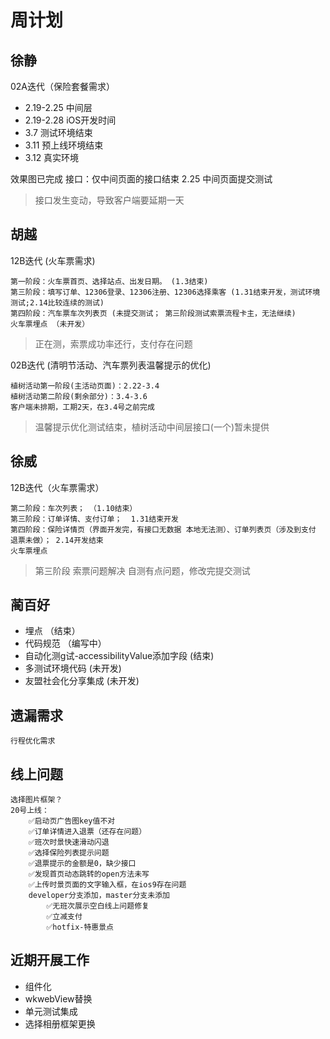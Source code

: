 # 周计划

徐静
----

02A迭代（保险套餐需求）

* 2.19-2.25 中间层
* 2.19-2.28 iOS开发时间
* 3.7   测试环境结束
* 3.11  预上线环境结束
* 3.12  真实环境

效果图已完成
接口：仅中间页面的接口结束
2.25 中间页面提交测试

> 接口发生变动，导致客户端要延期一天

胡越  
----

12B迭代 (火车票需求)

    第一阶段：火车票首页、选择站点、出发日期。 (1.3结束)
    第三阶段：填写订单、12306登录、12306注册、12306选择乘客 (1.31结束开发，测试环境测试;2.14比较连续的测试)
    第四阶段：汽车票车次列表页 (未提交测试； 第三阶段测试索票流程卡主，无法继续)
    火车票埋点 （未开发）
    
> 正在测，索票成功率还行，支付存在问题
    
02B迭代 (清明节活动、汽车票列表温馨提示的优化)

    植树活动第一阶段(主活动页面)：2.22-3.4
    植树活动第二阶段(剩余部分)：3.4-3.6
    客户端未排期，工期2天，在3.4号之前完成
    
> 温馨提示优化测试结束，植树活动中间层接口(一个)暂未提供
 
徐威
----

12B迭代（火车票需求）

    第二阶段：车次列表； （1.10结束）
    第三阶段：订单详情、支付订单；  1.31结束开发
    第四阶段：保险详情页（界面开发完，有接口无数据 本地无法测）、订单列表页（涉及到支付 退票未做）； 2.14开发结束
    火车票埋点
   
> 第三阶段 索票问题解决 自测有点问题，修改完提交测试
		
蔺百好
----

* 埋点 （结束）
* 代码规范 （编写中）
* 自动化测g试-accessibilityValue添加字段  (结束)
* 多测试环境代码 (未开发)
* 友盟社会化分享集成	(未开发)

遗漏需求
----

	行程优化需求


线上问题
-----

	选择图片框架？
	20号上线：
		✅启动页广告图key值不对
		✅订单详情进入退票（还存在问题）
		✅班次时景快速滑动闪退
		✅选择保险列表提示问题
		✅退票提示的金额是0，缺少接口
		✅发现首页动态跳转的open方法未写
		✅上传时景页面的文字输入框，在ios9存在问题
		developer分支添加，master分支未添加
			✅无班次展示空白线上问题修复
			✅立减支付
			✅hotfix-特惠景点

近期开展工作
----

* 组件化
* wkwebView替换
* 单元测试集成
* 选择相册框架更换





